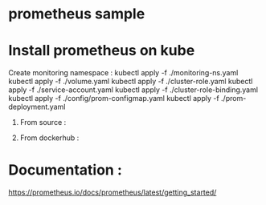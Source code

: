 # prometheus sample

# Install prometheus on kube

Create monitoring namespace :
kubectl apply -f  ./monitoring-ns.yaml
kubectl apply -f  ./volume.yaml
kubectl apply -f ./cluster-role.yaml
kubectl apply -f ./service-account.yaml
kubectl apply -f ./cluster-role-binding.yaml
kubectl apply -f ./config/prom-configmap.yaml
kubectl apply -f ./prom-deployment.yaml


1. From source :

2. From dockerhub :

# Documentation :

https://prometheus.io/docs/prometheus/latest/getting_started/